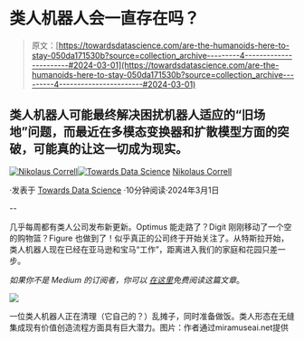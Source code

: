 # 类人机器人会一直存在吗？

> 原文：[https://towardsdatascience.com/are-the-humanoids-here-to-stay-050da171530b?source=collection_archive---------4-----------------------#2024-03-01](https://towardsdatascience.com/are-the-humanoids-here-to-stay-050da171530b?source=collection_archive---------4-----------------------#2024-03-01)

## 类人机器人可能最终解决困扰机器人适应的“旧场地”问题，而最近在多模态变换器和扩散模型方面的突破，可能真的让这一切成为现实。

[](https://medium.com/@nikolaus.correll?source=post_page---byline--050da171530b--------------------------------)[![Nikolaus Correll](../Images/948c44fe797b8057e20b39023c30027b.png)](https://medium.com/@nikolaus.correll?source=post_page---byline--050da171530b--------------------------------)[](https://towardsdatascience.com/?source=post_page---byline--050da171530b--------------------------------)[![Towards Data Science](../Images/a6ff2676ffcc0c7aad8aaf1d79379785.png)](https://towardsdatascience.com/?source=post_page---byline--050da171530b--------------------------------) [Nikolaus Correll](https://medium.com/@nikolaus.correll?source=post_page---byline--050da171530b--------------------------------)

·发表于 [Towards Data Science](https://towardsdatascience.com/?source=post_page---byline--050da171530b--------------------------------) ·10分钟阅读·2024年3月1日

--

几乎每周都有类人公司发布新更新。Optimus 能走路了？Digit 刚刚移动了一个空的购物篮？Figure 也做到了！似乎真正的公司终于开始关注了。从特斯拉开始，类人机器人现在已经在亚马逊和宝马“工作”，距离进入我们的家庭和花园只差一步。

*如果你不是 Medium 的订阅者，你可以* [*在这里*](https://medium.com/towards-data-science/are-the-humanoids-here-to-stay-050da171530b?sk=abfc9adb87dfd585431b280b8beabbd5)*免费阅读这篇文章*。

![](../Images/8eeb4fa80ea299e53ad736be8a1ca75d.png)

一位类人机器人正在清理（它自己的？）乱摊子，同时准备做饭。类人形态在无缝集成现有价值创造流程方面具有巨大潜力。图片：作者通过miramuseai.net提供
